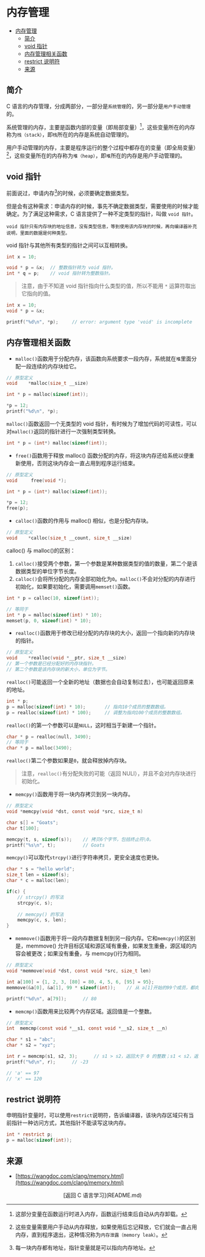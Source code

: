 # 内存管理
- [内存管理](#内存管理)
  - [简介](#简介)
  - [void 指针](#void-指针)
  - [内存管理相关函数](#内存管理相关函数)
  - [restrict 说明符](#restrict-说明符)
  - [来源](#来源)

## 简介
C 语言的内存管理，分成两部分，一部分是`系统管理`的，另一部分是`用户手动管理`的。

系统管理的内存，主要是函数内部的变量（即局部变量）[^1]，这些变量所在的内存称为`栈（stack）`，即`栈`所在的内存是系统自动管理的。

[^1]: 这部分变量在函数运行时进入内存，函数运行结束后自动从内存卸载。

用户手动管理的内存，主要是程序运行的整个过程中都存在的变量（即全局变量）[^2]，这些变量所在的内存称为`堆（heap）`，即`堆`所在的内存是用户手动管理的。

[^2]: 这些变量需要用户手动从内存释放，如果使用后忘记释放，它们就会一直占用内存，直到程序退出，这种情况称为`内存泄露（memory leak）`。

## void 指针
前面说过，申请内存[^3]的时候，必须要确定数据类型。
[^3]: 每一块内存都有地址，指针变量就是可以指向内存地址。

但是会有这种需求：申请内存的时候，事先不确定数据类型，需要使用的时候才能确定。为了满足这种需求，C 语言提供了一种不定类型的指针，叫做 `void 指针`。
```text
void 指针只有内存块的地址信息，没有类型信息，等到使用该内存块的时候，再向编译器补充说明，里面的数据是何种类型。
```
void 指针与其他所有类型的指针之间可以互相转换。
```c
int x = 10;

void * p = &x;  // 整数指针转为 void 指针。
int * q = p;    // void 指针转为整数指针。
```
> 注意，由于不知道 void 指针指向什么类型的值，所以不能用 `*` 运算符取出它指向的值。
```c
int x = 10;
void * p = &x;

printf("%d\n", *p);     // error: argument type 'void' is incomplete
```

## 内存管理相关函数
* `malloc()`函数用于分配内存，该函数向系统要求一段内存，系统就在`堆`里面分配一段连续的内存块给它。
```c
// 原型定义
void	*malloc(size_t __size) 
```
```c
int * p = malloc(sizeof(int));

*p = 12;
printf("%d\n", *p);
```
`malloc()`函数返回一个无类型的 void 指针，有时候为了增加代码的可读性，可以对`malloc()`返回的指针进行一次强制类型转换。
```c
int * p = (int*) malloc(sizeof(int));
```

* `free()`函数用于释放 malloc() 函数分配的内存，将这块内存还给系统以便重新使用，否则这块内存会一直占用到程序运行结束。
```c
// 原型定义
void	 free(void *);
```
```c
int * p = (int*) malloc(sizeof(int));

*p = 12;
free(p);
```

* `calloc()`函数的作用与 malloc() 相似，也是分配内存块。
```c
// 原型定义
void	*calloc(size_t __count, size_t __size)
```
calloc() 与 malloc()的区别：
1. `calloc()`接受两个参数，第一个参数是某种数据类型的值的数量，第二个是该数据类型的单位字节长度。
2. `calloc()`会将所分配的内存全部初始化为`0`。`malloc()`不会对分配的内存进行初始化，如果要初始化，需要调用`memset()`函数。
```c
int * p = calloc(10, sizeof(int));

// 等同于
int * p = malloc(sizeof(int) * 10);
memset(p, 0, sizeof(int) * 10);
```

* `realloc()`函数用于修改已经分配的内存块的大小，返回一个指向新的内存块的指针。
```c
// 原型定义
void	*realloc(void *__ptr, size_t __size)
// 第一个参数是已经分配好的内存块指针。
// 第二个参数是该内存块的新大小，单位为字节。
```

`realloc()`可能返回一个全新的地址（数据也会自动复制过去），也可能返回原来的地址。
```c
int * p;
p = malloc(sizeof(int) * 10);       // 指向10个成员的整数数组。
p = realloc(sizeof(int) * 100);     // 调整为指向100个成员的整数数组。
```

`realloc()`的第一个参数可以是`NULL`，这时相当于新建一个指针。
```c
char * p = realloc(null, 3490);
// 等同于
char * p = malloc(3490);
```
`realloc()`第二个参数如果是`0`，就会释放掉内存块。
> 注意，`realloc()`有分配失败的可能（返回 NULl），并且不会对内存块进行初始化。

* `memcpy()`函数用于将一块内存拷贝到另一块内存。
```c
// 原型定义
void *memcpy(void *dst, const void *src, size_t n)
```
```c
char s[] = "Goats";
char t[100];

memcpy(t, s, sizeof(s));    // 拷贝6个字节，包括终止符\0。
printf("%s\n", t);          // Goats
```
`memcpy()`可以取代`strcpy()`进行字符串拷贝，更安全速度也更快。
```c
char * s = "hello world";
size_t len = sizeof(s);
char * c = malloc(len);

if(c) {
    // strcpy() 的写法
    strcpy(c, s);
    
    // memcpy() 的写法
    memcpy(c, s, len);
}
```

* `memmove()`函数用于将一段内存数据复制到另一段内存。它和`memcpy()`的区别是，memmove() 允许目标区域和源区域有重叠，如果发生重叠，源区域的内容会被更改；如果没有重叠，与 memcpy()行为相同。
```c
// 原型定义
void *memmove(void *dst, const void *src, size_t len)
```
```c
int a[100] = {1, 2, 3, [80] = 80, 4, 5, 6, [95] = 95};
memmove(&a[0], &a[1], 99 * sizeof(int));    // 从 a[1]开始的99个成员，都向前移动一个位置。

printf("%d\n", a[79]);      // 80
```

* `memcmp()`函数用来比较两个内存区域。返回值是一个整数。
```c
// 原型定义
int	 memcmp(const void *__s1, const void *__s2, size_t __n)
```
```c
char * s1 = "abc";
char * s2 = "xyz";

int r = memcmp(s1, s2, 3);      // s1 > s2，返回大于 0 的整数；s1 < s2，返回小于 0 的整数。
printf("%d\n", r);      // -23

// 'a' == 97
// 'x' == 120
```


## restrict 说明符
申明指针变量时，可以使用`restrict`说明符，告诉编译器，该块内存区域只有当前指针一种访问方式，其他指针不能读写这块内存。
```c
int * restrict p;
p = malloc(sizeof(int));
```

## 来源
* [https://wangdoc.com/clang/memory.html](https://wangdoc.com/clang/memory.html)

<div style="text-align: center;">[返回 C 语言学习](README.md)</div>